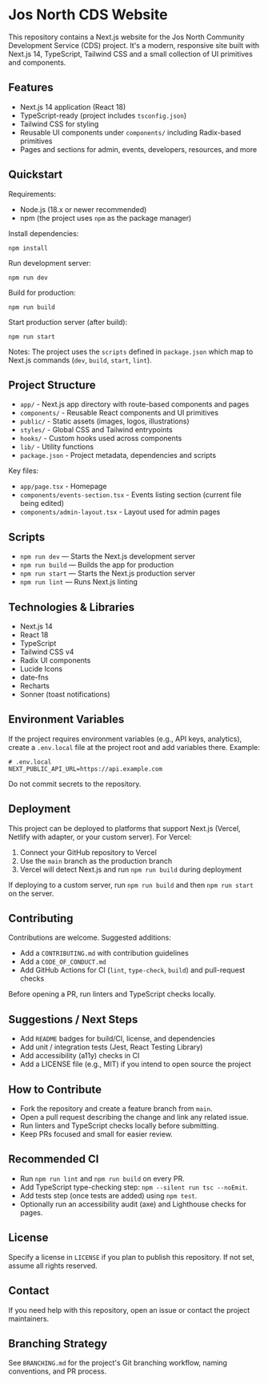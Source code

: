 # Jos North CDS Website

This repository contains a Next.js website for the Jos North Community Development Service (CDS) project. It's a modern, responsive site built with Next.js 14, TypeScript, Tailwind CSS and a small collection of UI primitives and components.

## Features
- Next.js 14 application (React 18)
- TypeScript-ready (project includes `tsconfig.json`)
- Tailwind CSS for styling
- Reusable UI components under `components/` including Radix-based primitives
- Pages and sections for admin, events, developers, resources, and more

## Quickstart

Requirements:
- Node.js (18.x or newer recommended)
- npm (the project uses `npm` as the package manager)

Install dependencies:

```
npm install
```

Run development server:

```
npm run dev
```

Build for production:

```
npm run build
```

Start production server (after build):

```
npm run start
```

Notes: The project uses the `scripts` defined in `package.json` which map to Next.js commands (`dev`, `build`, `start`, `lint`).

## Project Structure

- `app/` - Next.js app directory with route-based components and pages
- `components/` - Reusable React components and UI primitives
- `public/` - Static assets (images, logos, illustrations)
- `styles/` - Global CSS and Tailwind entrypoints
- `hooks/` - Custom hooks used across components
- `lib/` - Utility functions
- `package.json` - Project metadata, dependencies and scripts

Key files:
- `app/page.tsx` - Homepage
- `components/events-section.tsx` - Events listing section (current file being edited)
- `components/admin-layout.tsx` - Layout used for admin pages

## Scripts
- `npm run dev` — Starts the Next.js development server
- `npm run build` — Builds the app for production
- `npm run start` — Starts the Next.js production server
- `npm run lint` — Runs Next.js linting

## Technologies & Libraries
- Next.js 14
- React 18
- TypeScript
- Tailwind CSS v4
- Radix UI components
- Lucide Icons
- date-fns
- Recharts
- Sonner (toast notifications)

## Environment Variables

If the project requires environment variables (e.g., API keys, analytics), create a `.env.local` file at the project root and add variables there. Example:

```
# .env.local
NEXT_PUBLIC_API_URL=https://api.example.com
```

Do not commit secrets to the repository.

## Deployment

This project can be deployed to platforms that support Next.js (Vercel, Netlify with adapter, or your custom server). For Vercel:

1. Connect your GitHub repository to Vercel
2. Use the `main` branch as the production branch
3. Vercel will detect Next.js and run `npm run build` during deployment

If deploying to a custom server, run `npm run build` and then `npm run start` on the server.

## Contributing

Contributions are welcome. Suggested additions:
- Add a `CONTRIBUTING.md` with contribution guidelines
- Add a `CODE_OF_CONDUCT.md`
- Add GitHub Actions for CI (`lint`, `type-check`, `build`) and pull-request checks

Before opening a PR, run linters and TypeScript checks locally.

## Suggestions / Next Steps
- Add `README` badges for build/CI, license, and dependencies
- Add unit / integration tests (Jest, React Testing Library)
- Add accessibility (a11y) checks in CI
- Add a LICENSE file (e.g., MIT) if you intend to open source the project

## How to Contribute

- Fork the repository and create a feature branch from `main`.
- Open a pull request describing the change and link any related issue.
- Run linters and TypeScript checks locally before submitting.
- Keep PRs focused and small for easier review.

## Recommended CI

- Run `npm run lint` and `npm run build` on every PR.
- Add TypeScript type-checking step: `npm --silent run tsc --noEmit`.
- Add tests step (once tests are added) using `npm test`.
- Optionally run an accessibility audit (axe) and Lighthouse checks for pages.

## License

Specify a license in `LICENSE` if you plan to publish this repository. If not set, assume all rights reserved.

## Contact

If you need help with this repository, open an issue or contact the project maintainers.

## Branching Strategy

See `BRANCHING.md` for the project's Git branching workflow, naming conventions, and PR process.

